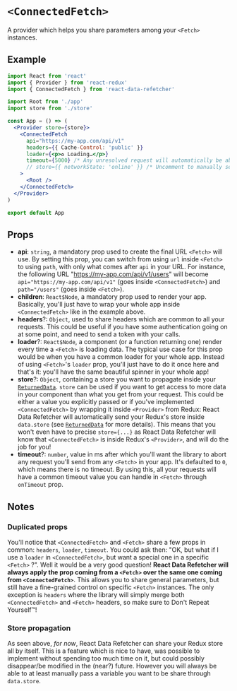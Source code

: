 # `<ConnectedFetch>`

A provider which helps you share parameters among your `<Fetch>` instances.

## Example
```jsx
import React from 'react'
import { Provider } from 'react-redux'
import { ConnectedFetch } from 'react-data-refetcher'

import Root from './app'
import store from './store'

const App = () => (
  <Provider store={store}>
    <ConnectedFetch
      api="https://my-app.com/api/v1"
      headers={{ Cache-Control: 'public' }}
      loader={<p>♻️ Loading…</p>}
      timeout={5000} /* Any unresolved request will automatically be aborted after 5s */
      // store={{ networkState: 'online' }} /* Uncomment to manually set `store` value (see #Props.store) */
    >
      <Root />
    </ConnectedFetch>
  </Provider>
)

export default App

```

## Props

* **api**: `string`, a mandatory prop used to create the final URL `<Fetch>` will use. By setting this prop, you can switch from using `url` inside `<Fetch>` to using `path`, with only what comes after `api` in your URL. For instance, the following URL "https://my-app.com/api/v1/users" will become `api="https://my-app.com/api/v1"` (goes inside `<ConnectedFetch>`) and `path="/users"` (goes inside `<Fetch>`).
* **children**: `React$Node`, a mandatory prop used to render your app. Basically, you'll just have to wrap your whole app inside `<ConnectedFetch>` like in the example above.
* **headers**?: `Object`, used to share headers which are common to all your requests. This could be useful if you have some authentication going on at some point, and need to send a token with your calls.
* **loader**?: `React$Node`, a component (or a function returning one) render every time a `<Fetch>` is loading data. The typical use case for this prop would be when you have a common loader for your whole app. Instead of using `<Fetch>`'s `loader` prop, you'll just have to do it once here and that's it: you'll have the same beautiful spinner in your whole app!
* **store**?: `Object`, containing a store you want to propagate inside your [`ReturnedData`](https://github.com/CharlesMangwa/react-data-refetcher/blob/master/docs/Fetch.md#returneddata). `store` can be used if you want to get access to more data in your component than what you get from your request. This could be either a value you explicitly passed or if you've implemented `<ConnectedFetch>` by wrapping it inside `<Provider>` from Redux: React Data Refetcher will automatically send your Redux's store inside `data.store` (see [`ReturnedData`](https://github.com/CharlesMangwa/react-data-refetcher/blob/master/docs/Fetch.md#returneddata) for more details). This means that you won't even have to precise `store={...}` as React Data Refetcher will know that `<ConnectedFetch>` is inside Redux's `<Provider>`, and will do the job for you!
* **timeout**?: `number`, value in ms after which you'll want the library to abort any request you'll send from any `<Fetch>` in your app. It's defaulted to `0`, which means there is no timeout. By using this, all your requests will have a common timeout value you can handle in `<Fetch>` through `onTimeout` prop.

## Notes

###  Duplicated props

You'll notice that `<ConnectedFetch>` and `<Fetch>` share a few props in common: `headers`, `loader`, `timeout`. You could ask then: "OK, but what if I use a `loader` in `<ConnectedFetch>`, but want a special one in a specific `<Fetch>` ?". Well it would be a very good question! **React Data Refetcher will always apply the prop coming from a `<Fetch>` over the same one coming from `<ConnectedFetch>`**. This allows you to share general parameters, but still have a fine-grained control on specific `<Fetch>` instances. The only exception is `headers` where the library will simply merge both `<ConnectedFetch>` and `<Fetch>` headers, so make sure to Don't Repeat Yourself™!

### Store propagation

As seen above, *for now*, React Data Refetcher can share your Redux store all by itself. This is a feature which is nice to have, was possible to implement without spending too much time on it, but could possibly disappear/be modified in the (near?) future. However you will always be able to at least manually pass a variable you want to be share through `data.store`.
